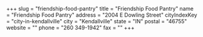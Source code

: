 +++
slug = "friendship-food-pantry"
title = "Friendship Food Pantry"
name = "Friendship Food Pantry"
address = "2004 E Dowling Street"
cityIndexKey = "city-in-kendallville"
city = "Kendallville"
state = "IN"
postal = "46755"
website = ""
phone = "260 349-1942"
fax = ""
+++
